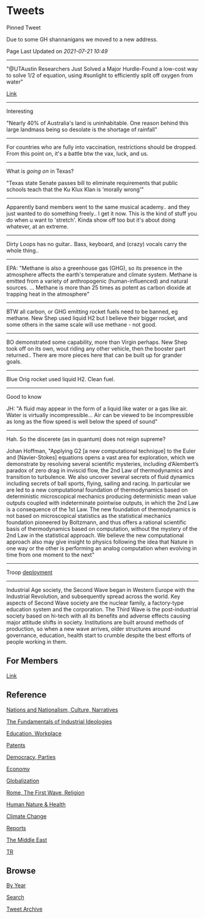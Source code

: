 # Tweets

Pinned Tweet

Due to some GH shannanigans we moved to a new address.

Page Last Updated on *2021-07-21 10:49*

---

"@UTAustin Researchers Just Solved a Major Hurdle-Found a low-cost way
to solve 1/2 of equation, using #sunlight to efficiently split off
oxygen from water"

[Link](https://bit.ly/3BqkdG3)

---

Interesting

"Nearly 40% of Australia's land is uninhabitable. One reason behind
this large landmass being so desolate is the shortage of rainfall"

---

For countries who are fully into vaccination, restrictions should be
dropped. From this point on, it's a battle btw the vax, luck, and us.

---

What is *going on* in Texas?

"Texas state Senate passes bill to eliminate requirements that public
schools teach that the Ku Klux Klan is ‘morally wrong'"

---

Apparently band members went to the same musical academy.. and they
just wanted to do something freely.. I get it now. This is the kind of
stuff you do when u want to 'stretch'. Kinda show off too but it's
about doing whatever, at an extreme.

---

Dirty Loops has no guitar.. Bass, keyboard, and (crazy) vocals carry
the whole thing..

---

EPA: "Methane is also a greenhouse gas (GHG), so its presence in the
atmosphere affects the earth's temperature and climate system. Methane
is emitted from a variety of anthropogenic (human-influenced) and
natural sources. ... Methane is more than 25 times as potent as carbon
dioxide at trapping heat in the atmosphere"

---

BTW all carbon, or GHG emitting rocket fuels need to be banned, eg
methane.  New Shep used liquid H2 but I believe their bigger rocket,
and some others in the same scale will use methane - not good.

---

BO demonstrated some capability, more than Virgin perhaps. New Shep
took off on its own, wout riding any other vehicle, then the booster
part returned.. There are more pieces here that can be built up for
grander goals.

---

Blue Orig rocket used liquid H2. Clean fuel. 

---

Good to know

JH: "A fluid may appear in the form of a liquid like water or a gas
like air. Water is virtually incompressible... Air can be viewed to be
incompressible as long as the flow speed is well below the speed of
sound"

---

Hah. So the discerete (as in quantum) does not reign supreme?

Johan Hoffman, "Applying G2 [a new computational technique] to the
Euler and [Navier-Stokes] equations opens a vast area for exploration,
which we demonstrate by resolving several scientific mysteries,
including d’Alembert’s paradox of zero drag in inviscid flow, the 2nd
Law of thermodynamics and transition to turbulence. We also uncover
several secrets of fluid dynamics including secrets of ball sports,
flying, sailing and racing.  In particular we are led to a new
computational foundation of thermodynamics based on deterministic
microscopical mechanics producing deterministic mean value outputs
coupled with indeterminate pointwise outputs, in which the 2nd Law is
a consequence of the 1st Law. The new foundation of thermodynamics is
not based on microscopical statistics as the statistical mechanics
foundation pioneered by Boltzmann, and thus offers a rational
scientific basis of thermodynamics based on computation, without the
mystery of the 2nd Law in the statistical approach. We believe the new
computational approach also may give insight to physics following the
idea that Nature in one way or the other is performing an analog
computation when evolving in time from one moment to the next"

---

Troop [deployment](2019/05/confstats.md#gdtroop)

---

Industrial Age society, the Second Wave began in Western Europe with
the Industrial Revolution, and subsequently spread across the
world. Key aspects of Second Wave society are the nuclear family, a
factory-type education system and the corporation. The Third Wave is
the post-industrial society based on hi-tech with all its benefits and
adverse effects causing major attitude shifts in society. Institutions
are built around methods of production, so when a new wave arrives,
older structures around governance, education, health start to crumble
despite the best efforts of people working in them.

## For Members

[Link](https://thirdwave-members.herokuapp.com)

## Reference

[Nations and Nationalism, Culture, Narratives](/2013/02/nations-and-nationalism.md)

[The Fundamentals of Industrial Ideologies](/2011/04/fundamentals-of-industrial-ideologies.md)

[Education, Workplace](2017/09/education-workplace.md)

[Patents](/2018/09/patents.md)

[Democracy, Parties](/2016/11/democracy.md)

[Economy](/2018/05/economy.md)

[Globalization](/2018/09/globalization.md)

[Rome, The First Wave, Religion](/2017/12/rome.md)

[Human Nature & Health](/2020/07/human-nature.md)

[Climate Change](/2018/12/climate.md)

[Reports](/2019/05/reports.md)

[The Middle East](/2019/07/middleeast.md)

[TR](../tr)

## Browse

[By Year](years.md)

[Search](search.html)

[Tweet Archive](/tweets/README.md)


